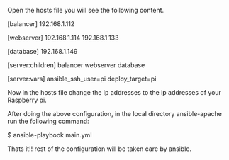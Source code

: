 Open the hosts file you will see the following content.

[balancer]
192.168.1.112


[webserver]
192.168.1.114
192.168.1.133

[database]
192.168.1.149

[server:children]
balancer
webserver
database

[server:vars]
ansible_ssh_user=pi
deploy_target=pi

Now in the hosts file change the ip addresses to the ip addresses of your Raspberry pi.

After doing the above configuration, in the local directory ansible-apache run the following command:

$ ansible-playbook  main.yml

Thats it!! rest of the configuration will be taken care by ansible.